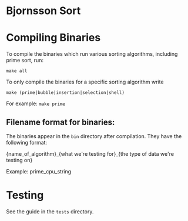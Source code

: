 # Bjornsson Sort
# Compiling Binaries
To compile the binaries which run various sorting algorithms, including prime sort, run:

`make all`

To only compile the binaries for a specific sorting algorithm write

`make (prime|bubble|insertion|selection|shell)`

For example: `make prime`

## Filename format for binaries:
The binaries appear in the `bin` directory after compilation. They have the following format:

{name_of_algorithm}\_{what we're testing for}\_{the type of data we're testing on}

Example: prime_cpu_string 

# Testing
See the guide in the `tests` directory.


